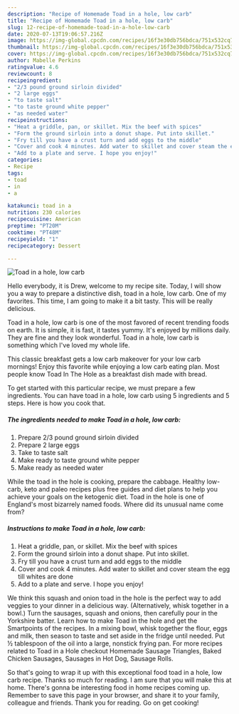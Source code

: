 ```yaml
---
description: "Recipe of Homemade Toad in a hole, low carb"
title: "Recipe of Homemade Toad in a hole, low carb"
slug: 12-recipe-of-homemade-toad-in-a-hole-low-carb
date: 2020-07-13T19:06:57.216Z
image: https://img-global.cpcdn.com/recipes/16f3e30db756bdca/751x532cq70/toad-in-a-hole-low-carb-recipe-main-photo.jpg
thumbnail: https://img-global.cpcdn.com/recipes/16f3e30db756bdca/751x532cq70/toad-in-a-hole-low-carb-recipe-main-photo.jpg
cover: https://img-global.cpcdn.com/recipes/16f3e30db756bdca/751x532cq70/toad-in-a-hole-low-carb-recipe-main-photo.jpg
author: Mabelle Perkins
ratingvalue: 4.6
reviewcount: 8
recipeingredient:
- "2/3 pound ground sirloin divided"
- "2 large eggs"
- "to taste salt"
- "to taste ground white pepper"
- "as needed water"
recipeinstructions:
- "Heat a griddle, pan, or skillet. Mix the beef with spices"
- "Form the ground sirloin into a donut shape. Put into skillet."
- "Fry till you have a crust turn and add eggs to the middle"
- "Cover and cook 4 minutes. Add water to skillet and cover steam the egg till whites are done"
- "Add to a plate and serve. I hope you enjoy!"
categories:
- Recipe
tags:
- toad
- in
- a

katakunci: toad in a 
nutrition: 230 calories
recipecuisine: American
preptime: "PT20M"
cooktime: "PT48M"
recipeyield: "1"
recipecategory: Dessert

---
```



![Toad in a hole, low carb](https://img-global.cpcdn.com/recipes/16f3e30db756bdca/751x532cq70/toad-in-a-hole-low-carb-recipe-main-photo.jpg)

Hello everybody, it is Drew, welcome to my recipe site. Today, I will show you a way to prepare a distinctive dish, toad in a hole, low carb. One of my favorites. This time, I am going to make it a bit tasty. This will be really delicious.

Toad in a hole, low carb is one of the most favored of recent trending foods on earth. It is simple, it is fast, it tastes yummy. It's enjoyed by millions daily. They are fine and they look wonderful. Toad in a hole, low carb is something which I've loved my whole life.

This classic breakfast gets a low carb makeover for your low carb mornings! Enjoy this favorite while enjoying a low carb eating plan. Most people know Toad In The Hole as a breakfast dish made with bread.


To get started with this particular recipe, we must prepare a few ingredients. You can have toad in a hole, low carb using 5 ingredients and 5 steps. Here is how you cook that.

<!--inarticleads1-->

##### The ingredients needed to make Toad in a hole, low carb:

1. Prepare 2/3 pound ground sirloin divided
1. Prepare 2 large eggs
1. Take to taste salt
1. Make ready to taste ground white pepper
1. Make ready as needed water


While the toad in the hole is cooking, prepare the cabbage. Healthy low-carb, keto and paleo recipes plus free guides and diet plans to help you achieve your goals on the ketogenic diet. Toad in the hole is one of England&#39;s most bizarrely named foods. Where did its unusual name come from? 

<!--inarticleads2-->

##### Instructions to make Toad in a hole, low carb:

1. Heat a griddle, pan, or skillet. Mix the beef with spices
1. Form the ground sirloin into a donut shape. Put into skillet.
1. Fry till you have a crust turn and add eggs to the middle
1. Cover and cook 4 minutes. Add water to skillet and cover steam the egg till whites are done
1. Add to a plate and serve. I hope you enjoy!


We think this squash and onion toad in the hole is the perfect way to add veggies to your dinner in a delicious way. (Alternatively, whisk together in a bowl.) Turn the sausages, squash and onions, then carefully pour in the Yorkshire batter. Learn how to make Toad in the hole and get the Smartpoints of the recipes. In a mixing bowl, whisk together the flour, eggs and milk, then season to taste and set aside in the fridge until needed. Put ½ tablespoon of the oil into a large, nonstick frying pan. For more recipes related to Toad in a Hole checkout Homemade Sausage Triangles, Baked Chicken Sausages, Sausages in Hot Dog, Sausage Rolls. 

So that's going to wrap it up with this exceptional food toad in a hole, low carb recipe. Thanks so much for reading. I am sure that you will make this at home. There's gonna be interesting food in home recipes coming up. Remember to save this page in your browser, and share it to your family, colleague and friends. Thank you for reading. Go on get cooking!
